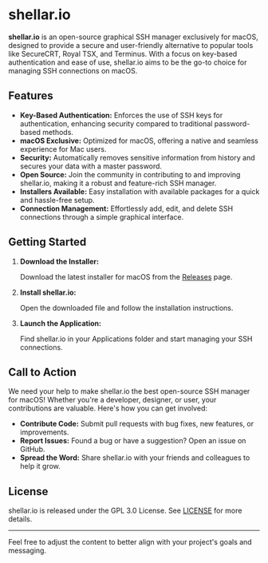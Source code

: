 # shellar.io

**shellar.io** is an open-source graphical SSH manager exclusively for macOS, designed to provide a secure and user-friendly alternative to popular tools like SecureCRT, Royal TSX, and Terminus. With a focus on key-based authentication and ease of use, shellar.io aims to be the go-to choice for managing SSH connections on macOS.

## Features

- **Key-Based Authentication:** Enforces the use of SSH keys for authentication, enhancing security compared to traditional password-based methods.
- **macOS Exclusive:** Optimized for macOS, offering a native and seamless experience for Mac users.
- **Security:** Automatically removes sensitive information from history and secures your data with a master password.
- **Open Source:** Join the community in contributing to and improving shellar.io, making it a robust and feature-rich SSH manager.
- **Installers Available:** Easy installation with available packages for a quick and hassle-free setup.
- **Connection Management:** Effortlessly add, edit, and delete SSH connections through a simple graphical interface.

## Getting Started

1. **Download the Installer:**

   Download the latest installer for macOS from the [Releases](https://github.com/b3b0/shellar.io/releases) page.

2. **Install shellar.io:**

   Open the downloaded file and follow the installation instructions.

3. **Launch the Application:**

   Find shellar.io in your Applications folder and start managing your SSH connections.

## Call to Action

We need your help to make shellar.io the best open-source SSH manager for macOS! Whether you're a developer, designer, or user, your contributions are valuable. Here's how you can get involved:

- **Contribute Code:** Submit pull requests with bug fixes, new features, or improvements.
- **Report Issues:** Found a bug or have a suggestion? Open an issue on GitHub.
- **Spread the Word:** Share shellar.io with your friends and colleagues to help it grow.

## License

shellar.io is released under the GPL 3.0 License. See [LICENSE](LICENSE) for more details.

---

Feel free to adjust the content to better align with your project's goals and messaging.
